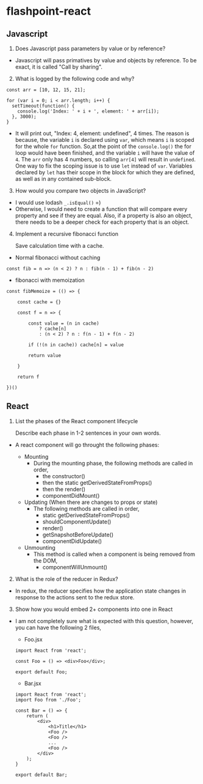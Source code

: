 # flashpoint-react

## Javascript
1.  Does Javascript pass parameters by value or by reference?

- Javascript will pass primatives by value and objects by reference.  To be exact, it is called "Call by sharing". 

2.  What is logged by the following code and why?
```
const arr = [10, 12, 15, 21];

for (var i = 0; i < arr.length; i++) {
  setTimeout(function() {
    console.log('Index: ' + i + ', element: ' + arr[i]);
  }, 3000);
}
```

- It will print out, "Index: 4, element: undefined", 4 times.  The reason is because, the variable `i` is declared using `var`, which means `i` is scoped for the whole `for` function.  So,at the point of the `console.log()` the for loop would have been finished, and the variable `i` will have the value of `4`.  The `arr` only has 4 numbers, so calling `arr[4]` will result in `undefined`. One way to fix the scoping issue is to use `let` instead of `var`.  Variables declared by `let` has their scope in the block for which they are defined, as well as in any contained sub-block.

3. How would you compare two objects in JavaScript?

- I would use lodash `_.isEqual()` =)
- Otherwise, I would need to create a function that will compare every property and see if they are equal.  Also, if a property is also an object, there needs to be a deeper check for each property that is an object.  
  
4.  Implement a recursive fibonacci function

    Save calculation time with a cache.

- Normal fibonacci without caching
```
const fib = n => (n < 2) ? n : fib(n - 1) + fib(n - 2)
```

- fibonacci with memoization
```
const fibMemoize = (() => {
    
    const cache = {}
    
    const f = n => {
        
        const value = (n in cache)
            ? cache[n]
            : (n < 2) ? n : f(n - 1) + f(n - 2)
        
        if (!(n in cache)) cache[n] = value
        
        return value
        
    }
    
    return f
    
})()
```

## React

1.  List the phases of the React component lifecycle
    
    Describe each phase in 1-2 sentences in your own words.

- A react component will go throught the following phases:

    - Mounting
        - During the mounting phase, the following methods are called in order,
            - the constructor()
            - then the static getDerivedStateFromProps()
            - then the render()
            - componentDidMount()
    - Updating (When there are changes to props or state)
        - The following methods are called in order,
            - static getDerivedStateFromProps()
            - shouldComponentUpdate()
            - render()
            - getSnapshotBeforeUpdate()
            - componentDidUpdate()
    - Unmounting
        - This method is called when a component is being removed from the DOM,
            - componentWillUnmount()

2. What is the role of the reducer in Redux?

- In redux, the reducer specifies how the application state changes in response to the actions sent to the redux store.

3. Show how you would embed 2+ components into one in React

- I am not completely sure what is expected with this question, however, you can have the following 2 files,
    - Foo.jsx
    ```
    import React from 'react';

    const Foo = () => <div>Foo</div>;

    export default Foo;
    ```

    - Bar.jsx
    ```
    import React from 'react';
    import Foo from './Foo';

    const Bar = () => {
        return (
            <div>
                <h1>Title</h1>
                <Foo />
                <Foo />
                ...
                <Foo />
            </div>
        );
    }

    export default Bar;
    ```



